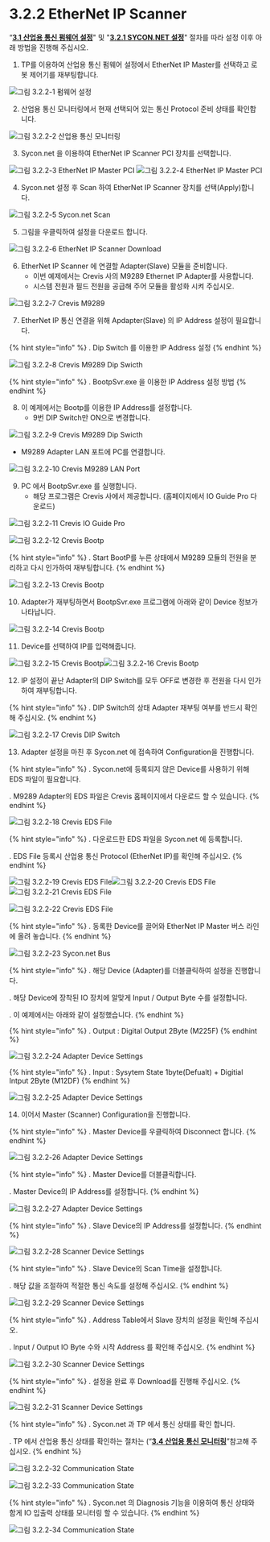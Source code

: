 ﻿# 3.2.2 EtherNet IP Scanner

“[**3.1 산업용 통신 펌웨어 설정**](../../3-settings-industrial-communication/3-1-firmware.md)" 및 "[**3.2.1 SYCON.NET 설정**](../../3-settings-industrial-communication/3-2-settings-master-protocol/3-2-1-Settings-SYCON.md)" 절차를 따라 설정 이후 아래 방법을 진행해 주십시오.


1. TP를 이용하여 산업용 통신 펌웨어 설정에서 EtherNet IP Master를 선택하고 로봇 제어기를 재부팅합니다.

![그림 3.2.2-1 펌웨어 설정](<../../_assets/image_3.2.2-1.png>) 

2. 산업용 통신 모니터링에서 현재 선택되어 있는 통신 Protocol 준비 상태를 확인합니다.

![그림 3.2.2-2 산업용 통신 모니터링](<../../_assets/image_3.2.2-2.png>) 

3. Sycon.net 을 이용하여 EtherNet IP Scanner PCI 장치를 선택합니다.

![그림 3.2.2-3 EtherNet IP Master PCI](<../../_assets/image_3.2.2-3.png>)
![그림 3.2.2-4 EtherNet IP Master PCI](<../../_assets/image_3.2.2-4.png>) 

4. Sycon.net 설정 후 Scan 하여 EtherNet IP Scanner 장치를 선택(Apply)합니다.

![그림 3.2.2-5 Sycon.net Scan](<../../_assets/image_3.2.2-5.png>) 

5. 그림을 우클릭하여 설정을 다운로드 합니다.

![그림 3.2.2-6 EtherNet IP Scanner Download](<../../_assets/image_3.2.2-6.png>) 

6. EtherNet IP Scanner 에 연결할 Adapter(Slave) 모듈을 준비합니다.
   * 이번 예제에서는 Crevis 사의 M9289 Ethernet IP Adapter를 사용합니다.
   * 시스템 전원과 필드 전원을 공급해 주어 모듈을 활성화 시켜 주십시오.

![그림 3.2.2-7 Crevis M9289](<../../_assets/image_3.2.2-7.png>) 

7. EtherNet IP 통신 연결을 위해 Apdapter(Slave) 의 IP Address 설정이 필요합니다.

{% hint style="info" %}
\.      Dip Switch 를 이용한 IP Address 설정
{% endhint %}

![그림 3.2.2-8 Crevis M9289 Dip Swicth](<../../_assets/image_3.2.2-8.png>) 

{% hint style="info" %}
\.      BootpSvr.exe 을 이용한 IP Address 설정 방법
{% endhint %}

8. 이 예제에서는 Bootp를 이용한 IP Address를 설정합니다.
   * 9번 DIP Switch만 ON으로 변경합니다.

![그림 3.2.2-9 Crevis M9289 Dip Swicth](<../../_assets/image_3.2.2-9.png>)

   * M9289 Adapter LAN 포트에 PC를 연결합니다.

![그림 3.2.2-10 Crevis M9289 LAN Port](<../../_assets/image_3.2.2-10.png>)

9. PC 에서 BootpSvr.exe 를 실행합니다.
   * 해당 프로그램은 Crevis 사에서 제공합니다. (홈페이지에서 IO Guide Pro 다운로드)

![그림 3.2.2-11 Crevis IO Guide Pro](<../../_assets/image_3.2.2-11.png>)

![그림 3.2.2-12 Crevis Bootp](<../../_assets/image_3.2.2-12.png>)

{% hint style="info" %}
\.      Start BootP를 누른 상태에서 M9289 모듈의 전원을 분리하고 다시 인가하여 재부팅합니다.
{% endhint %}

![그림 3.2.2-13 Crevis Bootp](<../../_assets/image_3.2.2-13.png>)

10. Adapter가 재부팅하면서 BootpSvr.exe 프로그램에 아래와 같이 Device 정보가 나타납니다.

![그림 3.2.2-14 Crevis Bootp](<../../_assets/image_3.2.2-14.png>)

11. Device를 선택하여 IP를 입력해줍니다.

![그림 3.2.2-15 Crevis Bootp](<../../_assets/image_3.2.2-15.png>)![그림 3.2.2-16 Crevis Bootp](<../../_assets/image_3.2.2-16.png>)

12. IP 설정이 끝난 Adapter의 DIP Switch를 모두 OFF로 변경한 후 전원을 다시 인가하여 재부팅합니다.

{% hint style="info" %}
\.      DIP Switch의 상태 Adapter 재부팅 여부를 반드시 확인해 주십시오.
{% endhint %}

![그림 3.2.2-17 Crevis DIP Switch](<../../_assets/image_3.2.2-17.png>)

13. Adapter 설정을 마친 후 Sycon.net 에 접속하여 Configuration을 진행합니다.

{% hint style="info" %}
\.      Sycon.net에 등록되지 않은 Device를 사용하기 위해 EDS 파일이 필요합니다.

\.      M9289 Adapter의 EDS 파일은 Crevis 홈페이지에서 다운로드 할 수 있습니다.
{% endhint %}

![그림 3.2.2-18 Crevis EDS File](<../../_assets/image_3.2.2-18.png>)

{% hint style="info" %}
\.      다운로드한 EDS 파일을 Sycon.net 에 등록합니다.

\.      EDS File 등록시 산업용 통신 Protocol (EtherNet IP)를 확인해 주십시오.
{% endhint %}

![그림 3.2.2-19 Crevis EDS File](<../../_assets/image_3.2.2-19.png>)![그림 3.2.2-20 Crevis EDS File](<../../_assets/image_3.2.2-20.png>)
![그림 3.2.2-21 Crevis EDS File](<../../_assets/image_3.2.2-21.png>)

![그림 3.2.2-22 Crevis EDS File](<../../_assets/image_3.2.2-22.png>)

{% hint style="info" %}
\.      동록한 Device를 끌어와 EtherNet IP Master 버스 라인에 올려 놓습니다.
{% endhint %}

![그림 3.2.2-23 Sycon.net Bus](<../../_assets/image_3.2.2-23.png>)

{% hint style="info" %}
\.      해당 Device (Adapter)를 더블클릭하여 설정을 진행합니다.

\.      해당 Device에 장착된 IO 장치에 알맞게 Input / Output Byte 수를 설정합니다.

\.      이 예제에서는 아래와 같이 설정했습니다.
{% endhint %}

{% hint style="info" %}
\.        Output : Digital Output 2Byte (M225F)
{% endhint %}

![그림 3.2.2-24 Adapter Device Settings](<../../_assets/image_3.2.2-24.png>)

{% hint style="info" %}
\.        Input : Sysytem State 1byte(Defualt) + Digitial Intput 2Byte (M12DF)
{% endhint %}

![그림 3.2.2-25 Adapter Device Settings](<../../_assets/image_3.2.2-25.png>)

14. 이어서 Master (Scanner) Configuration을 진행합니다.
    

{% hint style="info" %}
\.        Master Device를 우클릭하여 Disconnect 합니다.
{% endhint %}

![그림 3.2.2-26 Adapter Device Settings](<../../_assets/image_3.2.2-26.png>)

{% hint style="info" %}
\.        Master Device를 더블클릭합니다.

\.        Master Device의 IP Address를 설정합니다. 
{% endhint %}

![그림 3.2.2-27 Adapter Device Settings](<../../_assets/image_3.2.2-27.png>)

{% hint style="info" %}
\.        Slave Device의 IP Address를 설정합니다. 
{% endhint %}

![그림 3.2.2-28 Scanner Device Settings](<../../_assets/image_3.2.2-28.png>)

{% hint style="info" %}
\.        Slave Device의 Scan Time을 설정합니다. 

\.        해당 값을 조절하여 적절한 통신 속도를 설정해 주십시오.
{% endhint %}

![그림 3.2.2-29 Scanner Device Settings](<../../_assets/image_3.2.2-29.png>)

{% hint style="info" %}
\.        Address Table에서 Slave 장치의 설정을 확인해 주십시오.

\.        Input / Output IO Byte 수와 시작 Address 를 확인해 주십시오.
{% endhint %}

![그림 3.2.2-30 Scanner Device Settings](<../../_assets/image_3.2.2-30.png>)

{% hint style="info" %}
\.        설정을 완료 후 Download를 진행해 주십시오.
{% endhint %}

![그림 3.2.2-31 Scanner Device Settings](<../../_assets/image_3.2.2-31.png>)

{% hint style="info" %}
\.        Sycon.net 과 TP 에서 통신 상태를 확인 합니다.

\.        TP 에서 산업용 통신 상태를 확인하는 절차는 (“[**3.4 산업용 통신 모니터링**](../../3-settings-industrial-communication/3-4-monitoring-industrial-communication.md)”참고해 주십시오.
{% endhint %}

![그림 3.2.2-32 Communication State](<../../_assets/image_3.2.2-32.png>)

![그림 3.2.2-33 Communication State](<../../_assets/image_3.2.2-33.png>)


{% hint style="info" %}
\.        Sycon.net 의 Diagnosis 기능을 이용하여 통신 상태와 함게 IO 입출력 상태를 모니터링 할 수 있습니다.
{% endhint %}

![그림 3.2.2-34 Communication State](<../../_assets/image_3.2.2-34.png>)